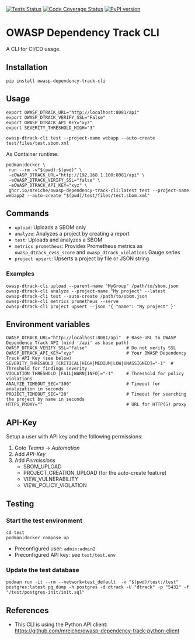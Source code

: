 [![Tests Status](https://github.com/mreiche/owasp-dependency-track-cli/actions/workflows/test-and-build.yml/badge.svg)](https://github.com/mreiche/owasp-dependency-track-cli/actions/workflows/test-and-build.yml)
[![Code Coverage Status](https://codecov.io/github/mreiche/owasp-dependency-track-cli/branch/main/graph/badge.svg)](https://app.codecov.io/github/mreiche/owasp-dependency-track-cli)
[![PyPI version](https://badge.fury.io/py/owasp-dependency-track-cli.svg)](https://badge.fury.io/py/owasp-dependency-track-cli)

# OWASP Dependency Track CLI

A CLI for CI/CD usage.

## Installation

```shell
pip install owasp-dependency-track-cli
```

## Usage

```shell
export OWASP_DTRACK_URL="http://localhost:8081/api"
export OWASP_DTRACK_VERIFY_SSL="False"
export OWASP_DTRACK_API_KEY="xyz"
export SEVERITY_THRESHOLD_HIGH="3"

owasp-dtrack-cli test --project-name webapp --auto-create test/files/test.sbom.xml
```

As Container runtime:

```shell
podman|docker \
 run --rm -v"$(pwd):$(pwd)" \
 -eOWASP_DTRACK_URL="http://192.168.1.100:8081/api" \
 -eOWASP_DTRACK_VERIFY_SSL="false" \
 -eOWASP_DTRACK_API_KEY="xyz" \
 ghcr.io/mreiche/owasp-dependency-track-cli:latest test --project-name webapp2 --auto-create "$(pwd)/test/files/test.sbom.xml"
```

## Commands

- `upload`: Uploads a SBOM only
- `analyze`: Analyzes a project by creating a report
- `test`: Uploads and analyzes a SBOM
- `metrics prometheus`: Provides Prometheus metrics as `owasp_dtrack_cvss_score` and `owasp_dtrack_violations` Gauge series
- `project upsert`: Upserts a project by file or JSON string

### Examples

```shell
owasp-dtrack-cli upload --parent-name "MyGroup" /path/to/sbom.json
owasp-dtrack-cli analyze --project-name "My project" --latest
owasp-dtrack-cli test --auto-create /path/to/sbom.json
owasp-dtrack-cli metrics prometheus --serve
owasp-dtrack-cli project upsert --json '{ "name": "My project" }'
```

## Environment variables
```shell
OWASP_DTRACK_URL="http://localhost:8081/api"  # Base-URL to OWASP Dependency Track API (mind '/api' as base path)
OWASP_DTRACK_VERIFY_SSL="False"               # Do not verify SSL
OWASP_DTRACK_API_KEY="xyz"                    # Your OWASP Dependency Track API Key (see below)
SEVERITY_THRESHOLD_[CRITICAL|HIGH|MEDIUM|LOW|UNASSIGNED]="-1"  # Threshold for findings severity
VIOLATION_THRESHOLD_[FAIL|WARN|INFO]="-1"     # Threshold for policy violations
ANALYZE_TIMEOUT_SEC="300"                     # Timeout for analyzation in seconds
PROJECT_TIMEOUT_SEC="20"                      # Timeout for searching the project by name in seconds
HTTPS_PROXY=""                                # URL for HTTP(S) proxy
```

## API-Key

Setup a user with API key and the following permissions:

1. Goto *Teams* -> *Automation*
2. Add *API-Key*
3. Add *Permissions*
   - SBOM_UPLOAD
   - PROJECT_CREATION_UPLOAD (for the auto-create feature)
   - VIEW_VULNERABILITY
   - VIEW_POLICY_VIOLATION

## Testing

### Start the test environment
```shell
cd test
podman|docker compose up
```

- Preconfigured user: `admin:admin2`
- Preconfigured API key: see `test/test.env`


### Update the test database
```shell
podman run -it --rm --network=test_default  -v "$(pwd)/test:/test" postgres:latest pg_dump -h postgres -d dtrack -U "dtrack" -p "5432" -f "/test/postgres-init/init.sql"
```

## References

- This CLI is using the Python API client: https://github.com/mreiche/owasp-dependency-track-python-client
